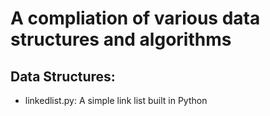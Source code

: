 # A compliation of various data structures and algorithms

## Data Structures:
- linkedlist.py: A simple link list built in Python
